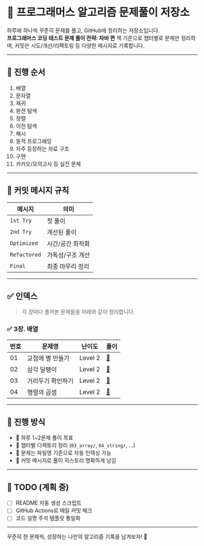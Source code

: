 # 📘 프로그래머스 알고리즘 문제풀이 저장소

하루에 하나씩 꾸준히 문제를 풀고, GitHub에 정리하는 저장소입니다.  
**프로그래머스 코딩 테스트 문제 풀이 전략: 자바 편** 책 기준으로 챕터별로 문제만 정리하며, 커밋은 시도/개선/리팩토링 등 다양한 메시지로 기록합니다.

---

## 📂 진행 순서

1. 배열
2. 문자열
3. 재귀
4. 완전 탐색
5. 정렬
6. 이진 탐색
7. 해시
8. 동적 프로그래밍
9. 자주 등장하는 자료 구조
10. 구현
11. 카카오/모의고사 등 실전 문제

---

## 🧠 커밋 메시지 규칙

| 메시지 | 의미 |
|--------|------|
| `1st Try` | 첫 풀이 |
| `2nd Try` | 개선된 풀이 |
| `Optimized` | 시간/공간 최적화 |
| `Refactored` | 가독성/구조 개선 |
| `Final` | 최종 마무리 정리 |

---

## ✅ 인덱스

> 각 장마다 풀어본 문제들을 아래와 같이 정리합니다.

### ✅ 3장. 배열

| 번호 | 문제명 | 난이도 | 풀이 |
|------|--------|--------|------|
| 01 | 교점에 별 만들기 | Level 2 | [🔗](./03_array/01_교점에_별_만들기_Level2.java) |
| 02 | 삼각 달팽이 | Level 2 | [🔗](./03_array/02_삼각_달팽이_Level2.java) |
| 03 | 거리두기 확인하기 | Level 2 | [🔗](./03_array/03_거리두기_확인하기_Level2.java) |
| 04 | 행렬의 곱셈 | Level 2 | [🔗](./03_array/04_행렬의_곱셈_Level2.java) |

---


## 🔖 진행 방식

- 📆 하루 1~2문제 풀이 목표
- 📂 챕터별 디렉토리 정리 (`03_array/`, `04_string/`, ...)
- 🧾 문제는 파일명 기준으로 자동 인덱싱 가능
- 💬 커밋 메시지로 풀이 히스토리 명확하게 남김

---

## 🔧 TODO (계획 중)

- [ ] README 자동 생성 스크립트
- [ ] GitHub Actions로 매일 커밋 체크
- [ ] 코드 설명 주석 템플릿 통일화

---

꾸준히 한 문제씩, 성장하는 나만의 알고리즘 기록을 남겨보자! 🚀
